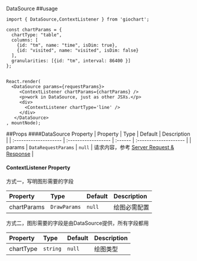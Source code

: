 DataSource
##usage
```
import { DataSource,ContextListener } from 'giochart';

const chartParams = {
  chartType: "table",
  columns: [
    {id: "tm", name: "time", isDim: true},
    {id: "visited", name: "visited", isDim: false}
  ],
  granularities: [{id: "tm", interval: 86400 }]
};


React.render(
  <DataSource params={requestParams}>
     <ContextListener chartParams={chartParams} />
     <p>work in DataSource, just as other JSXs.</p>
     <div>
       <ContextListener chartType='line' />
     </div>
   </DataSource>
, mountNode);
```
##Props
####DataSource Property
| Property              | Type                | Default |      Description      |
| :-------------------- | :------------------ | :------ | :-------------------- |
| params                | `DataRequestParams` | `null`  | 请求内容，参考 [Server Request & Response](docs/GQL.md) |


#### ContextListener Property

方式一，写明图形需要的字段

| Property              | Type                | Default |    Description    |
| :-------------------- | :------------------ | :------ | :---------------- |
| chartParams           | `DrawParams`        | `null`  |     绘图必需配置   |

方式二，图形需要的字段是由DataSource提供，所有字段都用

| Property              | Type                | Default |    Description    |
| :-------------------- | :------------------ | :------ | :---------------- |
| chartType             | `string`            | `null`  |      绘图类型      |

